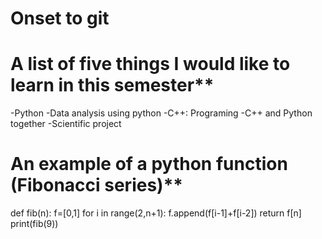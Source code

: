 # Onset to git
# A list of five things I would like to learn in this semester**
-Python 
-Data analysis using python
-C++: Programing
-C++ and Python together
-Scientific project
# An example of a python function (Fibonacci series)**
def fib(n): 
    f=[0,1]
    for i in range(2,n+1):
        f.append(f[i-1]+f[i-2])
    return f[n]
print(fib(9))
